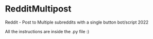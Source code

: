 # RedditMultipost
Reddit - Post to Multiple subreddits with a single button bot/script 2022

All the instructions are inside the .py file :)
